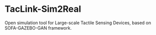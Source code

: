 # TacLink-Sim2Real
Open simulation tool for Large-scale Tactile Sensing Devices, based on SOFA-GAZEBO-GAN framework.

